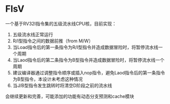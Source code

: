 # FlsV

一个基于RV32I指令集的五级流水线CPU核，目前实现：
1. 五级流水线正常运行
2. R/I型指令之间的数据前推（from M/W）
3. 当Load指令后的第一条指令为R/I型指令并造成数据冒险时，将暂停流水线一个周期
4. 当Laod指令后的第二条指令为B型指令并造成数据冒险时，将暂停流水线一个周期
5. 建议编译器通过调整指令顺序或插入nop指令，避免Laod指令后的第一条指令为B型指令，本设计未考虑这种情况
6. 当J/B型指令发生跳转时将清空D阶段之前的流水线

会继续更新和完善，可能添加的功能有动态分支预测和cache模块
